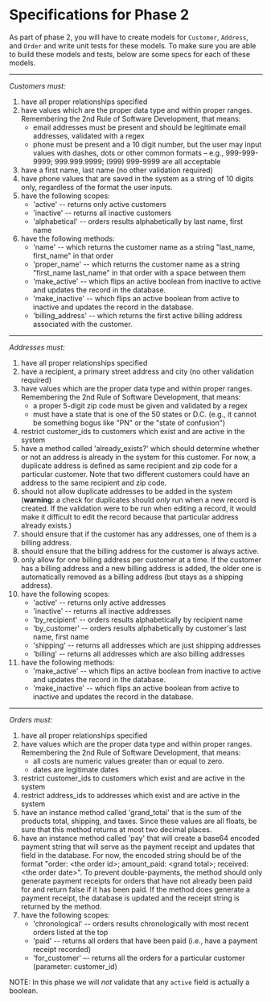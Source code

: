Specifications for Phase 2
===

As part of phase 2, you will have to create models for `Customer`, `Address`, and `Order` and write unit tests for these models.  To make sure you are able to build these models and tests, below are some specs for each of these models.

---
_Customers must:_

1.	have all proper relationships specified
2.	have values which are the proper data type and within proper ranges.  Remembering the 2nd Rule of Software Development, that means:
	- email addresses must be present and should be legitimate email addresses, validated with a regex
	- phone must be present and a 10 digit number, but the user may input values with dashes, dots or other common formats – e.g., 999-999-9999; 999.999.9999; (999) 999-9999 are all acceptable
3.	have a first name, last name (no other validation required)
4. have phone values that are saved in the system as a string of 10 digits only, regardless of the format the user inputs.
5.	have the following scopes:
	- 'active' -- returns only active customers
	- 'inactive' -- returns all inactive customers
	- 'alphabetical' -- orders results alphabetically by last name, first name
6.	have the following methods:
	- 'name' -- which returns the customer name as a string "last\_name, first\_name" in that order
	- 'proper\_name' -- which returns the customer name as a string "first\_name last\_name" in that order with a space between them
	-	'make\_active' -- which flips an active boolean from inactive to active and updates the record in the database.
	-	'make\_inactive' -- which flips an active boolean from active to inactive and updates the record in the database.
	- 'billing_address' -- which returns the first active billing address associated with the customer.


---
_Addresses must:_

1.	have all proper relationships specified
2. have a recipient, a primary street address and city (no other validation required)
3.	have values which are the proper data type and within proper ranges. Remembering the 2nd Rule of Software Development, that means:
	- a proper 5-digit zip code must be given and validated by a regex
	- must have a state that is one of the 50 states or D.C. (e.g., it cannot be something bogus like "PN" or the "state of confusion")
4.	restrict customer\_ids to customers which exist and are active in the system
5.	have a method called 'already\_exists?' which should determine whether or not an address is already in the system for this customer. For now, a duplicate address is defined as same recipient and zip code for a particular customer. Note that two different customers could have an address to the same recipient and zip code.
6.	should not allow duplicate addresses to be added in the system
	(**warning:** a check for duplicates should _only_ run when a new record is created.  If the validation were to be run when editing a record, it would make it difficult to edit the record because that particular address already exists.)
7. should ensure that if the customer has any addresses, one of them is a billing address.
8. should ensure that the billing address for the customer is always active.
9. only allow for one billing address per customer at a time. If the customer has a billing address and a new billing address is added, the older one is automatically removed as a billing address (but stays as a shipping address).
10.	have the following scopes:
	- 'active' -- returns only active addresses
	- 'inactive' -- returns all inactive addresses
	- 'by\_recipient' -- orders results alphabetically by recipient name
	- 'by\_customer' -- orders results alphabetically by customer's last name, first name
	- 'shipping' -- returns all addresses which are just shipping addresses
	-  'billing' -- returns all addresses which are also billing addresses
11.	have the following methods:
	-	'make\_active' -- which flips an active boolean from inactive to active and updates the record in the database.
	-	'make\_inactive' -- which flips an active boolean from active to inactive and updates the record in the database.



---
_Orders must:_

1.	have all proper relationships specified
2.	have values which are the proper data type and within proper ranges. Remembering the 2nd Rule of Software Development, that means:
	- all costs are numeric values greater than or equal to zero.
	- dates are legitimate dates
3.	restrict customer\_ids to customers which exist and are active in the system
4.	restrict address\_ids to addresses which exist and are active in the system
5. have an instance method called 'grand\_total' that is the sum of the products total, shipping, and taxes. Since these values are all floats, be sure that this method returns at most two decimal places.
6.	have an instance method called 'pay' that will create a base64 encoded payment string that will serve as the payment receipt and updates that field in the database.  For now, the encoded string should be of the format "order: \<the order id\>; amount_paid: \<grand total\>; received: \<the order date\>".  To prevent double-payments, the method should only generate payment receipts for orders that have not already been paid for and return false if it has been paid. If the method does generate a payment receipt, the database is updated and the receipt string is returned by the method. 
7.	have the following scopes:
	- 'chronological' -- orders results chronologically with most recent 
		     orders listed at the top
	- 'paid' -- returns all orders that have been paid (i.e., have a 
              payment receipt recorded)
	- 'for_customer' –- returns all the orders for a particular customer 
          (parameter: customer\_id)



NOTE: 	In this phase we will _not_ validate that any `active` field is actually a boolean. 
